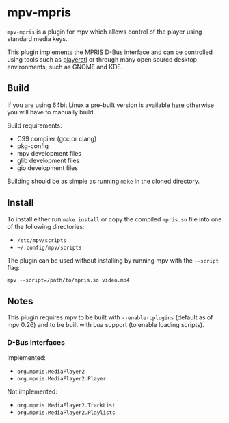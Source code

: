 # mpv-mpris

`mpv-mpris` is a plugin for mpv which allows control of the player using
standard media keys. 

This plugin implements the MPRIS D-Bus interface and can be controlled using
tools such as [playerctl](https://github.com/acrisci/playerctl) or through many
open source desktop environments, such as GNOME and KDE.

## Build

If you are using 64bit Linux a pre-built version is available
[here](https://github.com/hoyon/mpv-mpris/releases) otherwise you will have to
manually build.

Build requirements:
 - C99 compiler (gcc or clang)
 - pkg-config
 - mpv development files
 - glib development files
 - gio development files

Building should be as simple as running `make` in the cloned directory.

## Install

To install either run `make install` or copy the compiled `mpris.so` file into
one of the following directories:
- `/etc/mpv/scripts`
- `~/.config/mpv/scripts`

The plugin can be used without installing by running mpv with the `--script` flag:

```
mpv --script=/path/to/mpris.so video.mp4
```

## Notes

This plugin requires mpv to be built with `--enable-cplugins` (default as of mpv 0.26)
and to be built with Lua support (to enable loading scripts).

### D-Bus interfaces

Implemented:
- `org.mpris.MediaPlayer2` 
- `org.mpris.MediaPlayer2.Player` 

Not implemented:
- `org.mpris.MediaPlayer2.TrackList`
 - `org.mpris.MediaPlayer2.Playlists`
